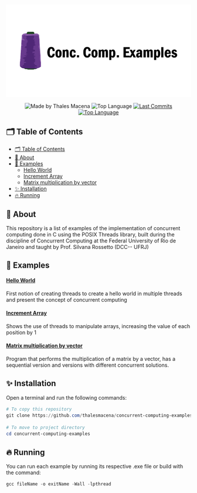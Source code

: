 <div align="center">
  <br />
  <img src=".github/banner.png" width="546" alt="Conc. Comp. Examples" />
  <br />
  <p>
    <img src="https://img.shields.io/badge/made%20by-Thales%20Macena-2D325E?labelColor=F0DB4F&style=for-the-badge&logo=visual-studio-code&logoColor=2D325E" alt="Made by Thales Macena">
    <img alt="Top Language" src="https://img.shields.io/github/languages/top/thalesmacena/concurrent-computing-examples?color=2D325E&labelColor=F0DB4F&style=for-the-badge&logo=c&logoColor=2D325E">
    <a href="https://github.com/thalesmacena/concurrent-computing-examples/commits/master">
      <img alt="Last Commits" src="https://img.shields.io/github/last-commit/thalesmacena/concurrent-computing-examples?color=2D325E&labelColor=F0DB4F&style=for-the-badge&logo=github&logoColor=2D325E">
    </a>
    <a href="https://github.com/thalesmacena/concurrent-computing-examples/issues"><img alt="Top Language" src="https://img.shields.io/github/issues-raw/thalesmacena/concurrent-computing-examples?color=2D325E&labelColor=F0DB4F&style=for-the-badge&logo=github&logoColor=2D325E"></a>
  </p>
</div>

## 🗂 Table of Contents
- [🗂 Table of Contents](#-table-of-contents)
- [📑 About](#-about)
- [🧩 Examples](#-examples)
    - [Hello World](#hello-world)
    - [Increment Array](#increment-array)
    - [Matrix multiplication by vector](#matrix-multiplication-by-vector)
- [✨ Installation](#-installation)
- [🔥 Running](#-running)
  
  
## 📑 About

This repository is a list of examples of the implementation of concurrent computing done in C using the POSIX Threads library, built during the discipline of Concurrent Computing at the Federal University of Rio de Janeiro and taught by Prof. Silvana Rossetto (DCC-- UFRJ)

## 🧩 Examples

#### [Hello World](https://github.com/thalesmacena/concurrent-computing-examples/tree/main/src/examples/helloWorld)
First notion of creating threads to create a hello world in multiple threads and present the concept of concurrent computing

#### [Increment Array](https://github.com/thalesmacena/concurrent-computing-examples/tree/main/src/examples/incrementArray)
Shows the use of threads to manipulate arrays, increasing the value of each position by 1

#### [Matrix multiplication by vector](https://github.com/thalesmacena/concurrent-computing-examples/tree/main/src/examples/matrixVector)
Program that performs the multiplication of a matrix by a vector, has a sequential version and versions with different concurrent solutions.

## ✨ Installation
Open a terminal and run the following commands:

```PowerShell
# To copy this repository
git clone https://github.com/thalesmacena/concurrent-computing-examples.git

# To move to project directory
cd concurrent-computing-examples
```

## 🔥 Running
You can run each example by running its respective .exe file or build with the command:

```Powershell
gcc fileName -o exitName -Wall -lpthread
```
